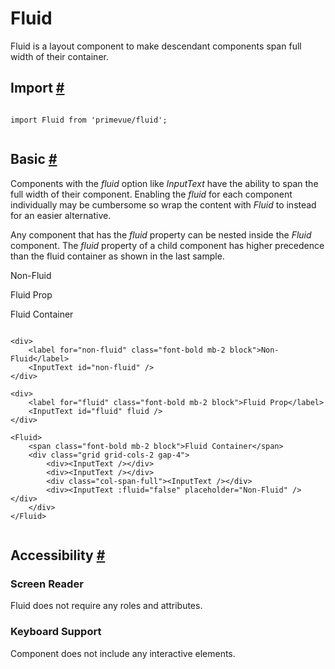 # Fluid

Fluid is a layout component to make descendant components span full width of their container.

## Import [#](https://primevue.org/fluid/#import)

```

import Fluid from 'primevue/fluid';


```

## Basic [#](https://primevue.org/fluid/#basic)

Components with the *fluid* option like *InputText* have the ability to span the full width of their component. Enabling the *fluid* for each component individually may be cumbersome so wrap the content with *Fluid* to instead for an easier alternative.

Any component that has the *fluid* property can be nested inside the *Fluid* component. The *fluid* property of a child component has higher precedence than the fluid container as shown in the last sample.

Non-Fluid

Fluid Prop

Fluid Container

```

<div>
    <label for="non-fluid" class="font-bold mb-2 block">Non-Fluid</label>
    <InputText id="non-fluid" />
</div>

<div>
    <label for="fluid" class="font-bold mb-2 block">Fluid Prop</label>
    <InputText id="fluid" fluid />
</div>

<Fluid>
    <span class="font-bold mb-2 block">Fluid Container</span>
    <div class="grid grid-cols-2 gap-4">
        <div><InputText /></div>
        <div><InputText /></div>
        <div class="col-span-full"><InputText /></div>
        <div><InputText :fluid="false" placeholder="Non-Fluid" /></div>
    </div>
</Fluid>


```

## Accessibility [#](https://primevue.org/fluid/#accessibility)

### Screen Reader

Fluid does not require any roles and attributes.

### Keyboard Support

Component does not include any interactive elements.
